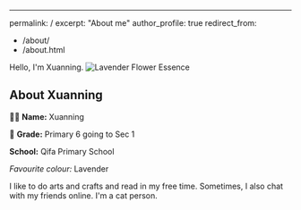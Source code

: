 ---
permalink: /
excerpt: "About me"
author_profile: true
redirect_from: 
  - /about/
  - /about.html


Hello, I'm Xuanning.
![Lavender Flower Essence](https://www.stillpointaromatics.com/image/cache/data/Flower%20Essences/lavender%20flower%20essence%20cropped-554x554.jpg)

## About Xuanning

👩‍🏫 **Name:** Xuanning

🏫 **Grade:** Primary 6 going to Sec 1

 **School:** Qifa Primary School

*Favourite colour:* Lavender

I like to do arts and crafts and read in my free time. Sometimes, I also chat with my friends online. I'm a cat person.




